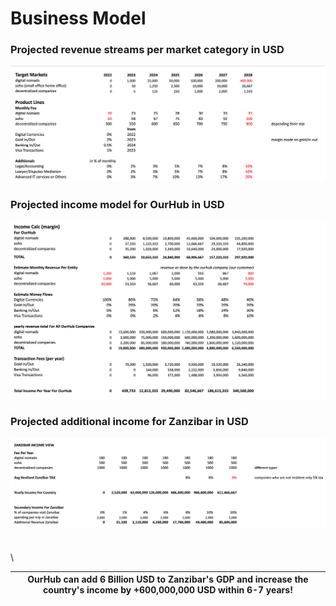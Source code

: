 
# Business Model

### Projected revenue streams per market category in USD

![](img/bizmodel1.png)  


### Projected income model for OurHub in USD

![](img/bizmodel2.png)  


### Projected additional income for Zanzibar in USD


![](img/bizmodel3.png)  
\
\
\


|**OurHub can add 6 Billion USD to Zanzibar's GDP and increase the country's income by +600,000,000 USD within 6-7 years!**|
|:--:|


